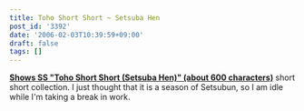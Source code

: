 ```yaml
---
title: Toho Short Short ~ Setsuba Hen
post_id: '3392'
date: '2006-02-03T10:39:59+09:00'
draft: false
tags: []
---
```


**[Shows SS "Toho Short Short (Setsuba Hen)" (about 600 characters)](/tag/touhou-end-of-winter)** short short collection. I just thought that it is a season of Setsubun, so I am idle while I'm taking a break in work.